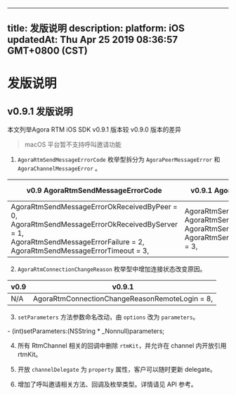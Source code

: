 
---
title: 发版说明
description: 
platform: iOS
updatedAt: Thu Apr 25 2019 08:36:57 GMT+0800 (CST)
---
# 发版说明
## v0.9.1 发版说明

本文列举Agora RTM iOS SDK v0.9.1 版本较 v0.9.0 版本的差异

> macOS 平台暂不支持呼叫邀请功能

1. `AgoraRtmSendMessageErrorCode` 枚举型拆分为 `AgoraPeerMessageError` 和 `AgoraChannelMessageError` 。

| v0.9 AgoraRtmSendMessageErrorCode                            | v0.9.1 AgoraRtmSendPeerMessageErrorCode                      |v0.9.1 AgoraRtmSendChannelMessageErrorCode    |
| ------------------------------------------------------------ | ------------------------------------------------------------ |-----------------------------------|
| AgoraRtmSendMessageErrorOkReceivedByPeer = 0, <br>AgoraRtmSendMessageErrorOkReceivedByServer = 1, <br>AgoraRtmSendMessageErrorFailure = 2, AgoraRtmSendMessageErrorTimeout = 3, | AgoraRtmSendPeerMessageErrorOk = 0, <br>AgoraRtmSendPeerMessageErrorFailure = 1, <br>AgoraRtmSendPeerMessageErrorTimeout = 2, <br>AgoraRtmSendPeerMessageErrorPeerUnreachable = 3, |AgoraRtmSendChannelMessageErrorOk = 0,<br>AgoraRtmSendChannelMessageErrorFailure = 1,<br>AgoraRtmSendChannelMessageErrorTimeout = 2,

2. `AgoraRtmConnectionChangeReason` 枚举型中增加连接状态改变原因。

| v0.9                           |v0.9.1                |
|--------------------------------|----------------------|
|N/A                     |AgoraRtmConnectionChangeReasonRemoteLogin = 8,|

3. `setParameters` 方法参数命名改动，由 `options` 改为 `parameters`。

\- (int)setParameters:(NSString * _Nonnull)parameters;

4. 所有 RtmChannel 相关的回调中删除 `rtmKit`，并允许在 channel 内开放引用 rtmKit。

5. 开放 `channelDelegate` 为 `property` 属性，客户可以随时更新 delegate。

6. 增加了呼叫邀请相关方法、回调及枚举类型。详情请见 API 参考。  


